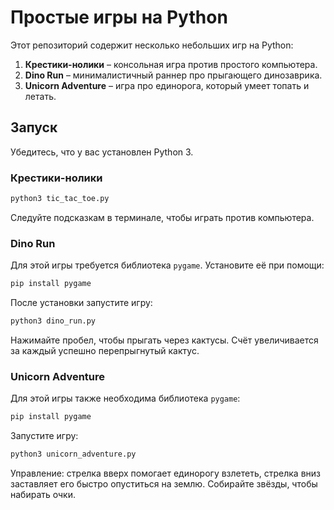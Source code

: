 # Простые игры на Python

Этот репозиторий содержит несколько небольших игр на Python:

1. **Крестики-нолики** – консольная игра против простого компьютера.
2. **Dino Run** – минималистичный раннер про прыгающего динозаврика.
3. **Unicorn Adventure** – игра про единорога, который умеет топать и летать.

## Запуск

Убедитесь, что у вас установлен Python 3.

### Крестики-нолики

```bash
python3 tic_tac_toe.py
```

Следуйте подсказкам в терминале, чтобы играть против компьютера.

### Dino Run

Для этой игры требуется библиотека `pygame`. Установите её при помощи:

```bash
pip install pygame
```

После установки запустите игру:

```bash
python3 dino_run.py
```

Нажимайте пробел, чтобы прыгать через кактусы. Счёт увеличивается за каждый успешно
перепрыгнутый кактус.

### Unicorn Adventure

Для этой игры также необходима библиотека `pygame`:

```bash
pip install pygame
```

Запустите игру:

```bash
python3 unicorn_adventure.py
```

Управление: стрелка вверх помогает единорогу взлететь, стрелка вниз заставляет
его быстро опуститься на землю. Собирайте звёзды, чтобы набирать очки.
